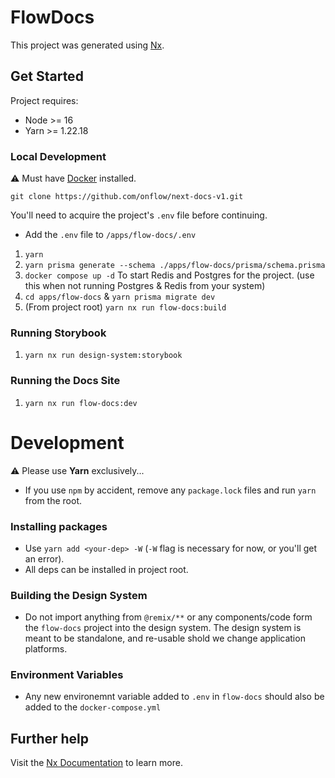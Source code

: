 

# FlowDocs

This project was generated using [Nx](https://nx.dev).

## Get Started

Project requires: 
- Node >= 16
- Yarn >= 1.22.18

### Local Development

⚠️ Must have [Docker](https://docs.docker.com/get-docker/) installed.

```
git clone https://github.com/onflow/next-docs-v1.git
```

You'll need to acquire the project's `.env` file before continuing. 
- Add the `.env` file to `/apps/flow-docs/.env`


1) `yarn`
2) `yarn prisma generate --schema ./apps/flow-docs/prisma/schema.prisma`
4) `docker compose up -d` To start Redis and Postgres for the project. (use this when not running Postgres & Redis from your system)
5) `cd apps/flow-docs` & `yarn prisma migrate dev`
6) (From project root) `yarn nx run flow-docs:build`


### Running Storybook

1) `yarn nx run design-system:storybook`

### Running the Docs Site

1) `yarn nx run flow-docs:dev`  


# Development

⚠️ Please use **Yarn** exclusively...
- If you use `npm` by accident, remove any `package.lock` files and run `yarn` from the root.

### Installing packages

- Use `yarn add <your-dep> -W` (`-W` flag is necessary for now, or you'll get an error).
- All deps can be installed in project root.

### Building the Design System

- Do not import anything from `@remix/**` or any components/code form the `flow-docs` project into the design system. The design system is meant to be standalone, and re-usable shold we change application platforms.

### Environment Variables

- Any new environemnt variable added to `.env` in `flow-docs` should also be added to the `docker-compose.yml`


## Further help

Visit the [Nx Documentation](https://nx.dev) to learn more.
